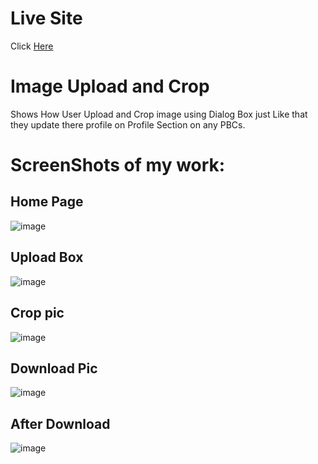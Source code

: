 # Live Site
Click [Here](https://image-upload-crop.netlify.app/)

# Image Upload and Crop
Shows How User Upload and Crop image using Dialog Box just Like that they update there profile on Profile Section on any PBCs.

# ScreenShots of my work:

## Home Page
![image](https://user-images.githubusercontent.com/96789493/228832345-661e89b6-0ec0-4038-b6e4-0e7eb01ce012.png)

## Upload Box
![image](https://user-images.githubusercontent.com/96789493/228832481-40c95c32-b639-4e82-9dc4-680802871831.png)

## Crop pic
![image](https://user-images.githubusercontent.com/96789493/228833969-69b21fe1-cca0-49d8-ae02-4ca53faaf797.png)

## Download Pic
![image](https://user-images.githubusercontent.com/96789493/229133227-c6016897-981d-4dda-9cfc-6d5bb3367045.png)

## After Download
![image](https://user-images.githubusercontent.com/96789493/229133330-0bbdfeaf-4ba4-47e6-a087-119dbce8f3d0.png)

